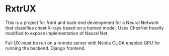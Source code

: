 # RxtrUX

This is a project for front and back end development for a Neural Network that classifies chest X-rays based on a trained model. 
Uses ChexNet heavily modified to expose implementation of Neural Net. 

Full UX must be run on a remote server with Nvidia CUDA enabled GPU for running the backend. Django frontend. 
